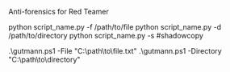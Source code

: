 Anti-forensics for Red Teamer

python script_name.py -f /path/to/file
python script_name.py -d /path/to/directory
python script_name.py -s #shadowcopy


.\gutmann.ps1 -File "C:\\path\\to\\file.txt"
.\gutmann.ps1 -Directory "C:\\path\\to\\directory"


